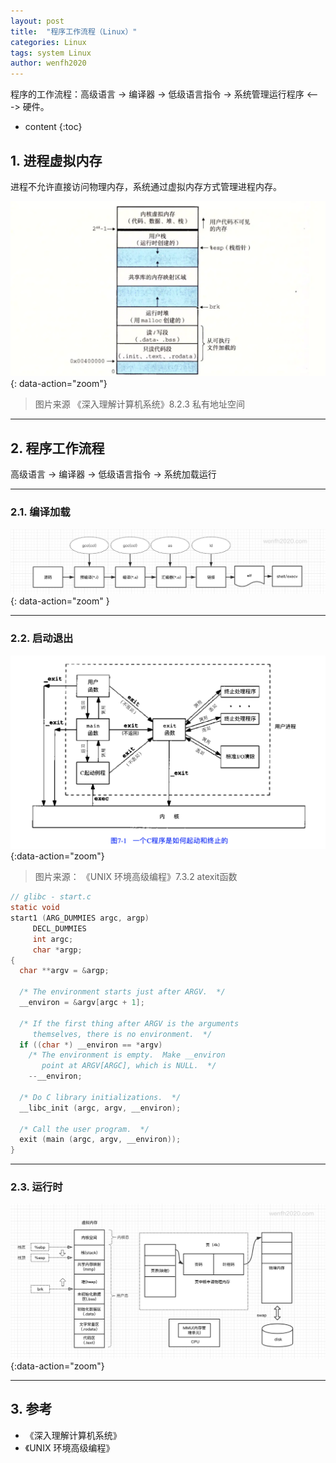 ```yaml
---
layout: post
title:  "程序工作流程（Linux）"
categories: Linux
tags: system Linux
author: wenfh2020
---
```


程序的工作流程：高级语言 -> 编译器 -> 低级语言指令 -> 系统管理运行程序 <---> 硬件。



* content
{:toc}

## 1. 进程虚拟内存

进程不允许直接访问物理内存，系统通过虚拟内存方式管理进程内存。

![进程地址空间](/images/2020-02-20-14-22-08.png){: data-action="zoom"}

> 图片来源 《深入理解计算机系统》8.2.3 私有地址空间

---

## 2. 程序工作流程

高级语言 -> 编译器 -> 低级语言指令 -> 系统加载运行

---

### 2.1. 编译加载

![编译流程](/images/2020-04-28-12-54-46.png){: data-action="zoom" }

---

### 2.2. 启动退出

![程序启动退出流程](/images/2020-04-29-10-38-48.png){:data-action="zoom"}

> 图片来源： 《UNIX 环境高级编程》7.3.2 atexit函数

```c
// glibc - start.c
static void
start1 (ARG_DUMMIES argc, argp)
     DECL_DUMMIES
     int argc;
     char *argp;
{
  char **argv = &argp;

  /* The environment starts just after ARGV.  */
  __environ = &argv[argc + 1];

  /* If the first thing after ARGV is the arguments
     themselves, there is no environment.  */
  if ((char *) __environ == *argv)
    /* The environment is empty.  Make __environ
       point at ARGV[ARGC], which is NULL.  */
    --__environ;

  /* Do C library initializations.  */
  __libc_init (argc, argv, __environ);

  /* Call the user program.  */
  exit (main (argc, argv, __environ));
}
```

---

### 2.3. 运行时

![程序运行流程](/images/2020-04-29-11-39-52.png){:data-action="zoom"}

---

## 3. 参考

* 《深入理解计算机系统》
* 《UNIX 环境高级编程》

